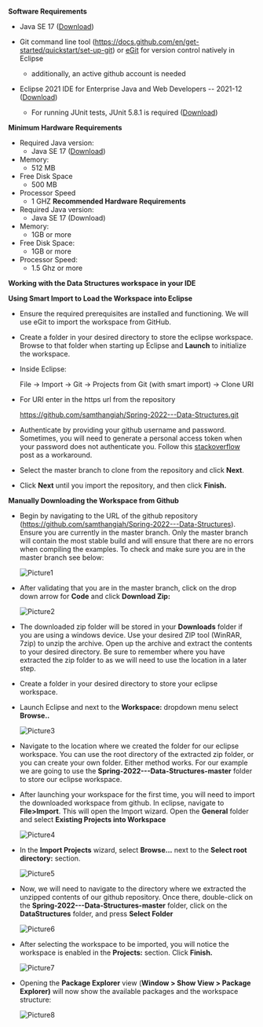 **Software Requirements**

-   Java SE 17
    ([Download](https://www.oracle.com/java/technologies/javase/jdk17-archive-downloads.html))

-   Git command line tool
    (https://docs.github.com/en/get-started/quickstart/set-up-git) or
    [eGit](https://www.eclipse.org/egit/#:~:text=EGit%20is%20an%20Eclipse%20Team,history%20very%20fast%20and%20versatile.)
    for version control natively in Eclipse

    -   additionally, an active github account is needed

-   Eclipse 2021 IDE for Enterprise Java and Web Developers -- 2021-12
    ([Download](https://www.eclipse.org/downloads/packages/release/2021-12))
    -   For running JUnit tests, JUnit 5.8.1 is required ([Download](https://search.maven.org/search?q=g:org.junit.jupiter%20AND%20v:5.8.1))
    
**Minimum Hardware Requirements**
- Required Java version:
    - Java SE 17 ([Download](https://www.oracle.com/java/technologies/javase/jdk17-archive-downloads.html))
- Memory:
    - 512 MB
- Free Disk Space
    - 500 MB
- Processor Speed
    - 1 GHZ
**Recommended Hardware Requirements**
- Required Java version:
    - Java SE 17 (Download)
- Memory:
    - 1GB or more
- Free Disk Space:
    - 1GB or more
- Processor Speed:
    - 1.5 Ghz or more


**Working with the Data Structures workspace in your IDE**

**Using Smart Import to Load the Workspace into Eclipse**

-   Ensure the required prerequisites are installed and functioning. We
    will use eGit to import the workspace from GitHub.

-   Create a folder in your desired directory to store the eclipse
    workspace. Browse to that folder when starting up Eclipse and
    **Launch** to initialize the workspace.

-   Inside Eclipse:

    File -\> Import -\> Git -\> Projects from Git (with smart import)
    -\> Clone URI

-   For URI enter in the https url from the repository

    <https://github.com/samthangiah/Spring-2022---Data-Structures.git>

-   Authenticate by providing your github username and password.
    Sometimes, you will need to generate a personal access token when
    your password does not authenticate you. Follow this
    [stackoverflow](https://stackoverflow.com/questions/54485527/authentication-failed-cannot-clone-remote-repository-by-git-only-occurred-in)
    post as a workaround.

-   Select the master branch to clone from the repository and click
    **Next**.

-   Click **Next** until you import the repository, and then click
    **Finish.**

**Manually Downloading the Workspace from Github**

-   Begin by navigating to the URL of the github repository
    (<https://github.com/samthangiah/Spring-2022---Data-Structures>).
    Ensure you are currently in the master branch. Only the master
    branch will contain the most stable build and will ensure that there
    are no errors when compiling the examples. To check and make sure
    you are in the master branch see below:
    
    ![Picture1](https://user-images.githubusercontent.com/97899902/155327277-015e23f8-d66d-48a3-aa68-91f32794ed5a.png)


-   After validating that you are in the master branch, click on the
    drop down arrow for **Code** and click **Download
    Zip:**
    
    ![Picture2](https://user-images.githubusercontent.com/97899902/155327354-7e4da9a4-4a9b-4afe-a762-a774948de7b2.png)


-   The downloaded zip folder will be stored in your **Downloads**
    folder if you are using a windows device. Use your desired ZIP tool
    (WinRAR, 7zip) to unzip the archive. Open up the archive and extract
    the contents to your desired directory. Be sure to remember where
    you have extracted the zip folder to as we will need to use the
    location in a later step.

-   Create a folder in your desired directory to store your eclipse
    workspace.

-   Launch Eclipse and next to the **Workspace:** dropdown menu select
    **Browse..**
    
    ![Picture3](https://user-images.githubusercontent.com/97899902/155327416-6ef7cd56-4acd-4172-b767-957a94799707.png)


-   Navigate to the location where we created the folder for our eclipse
    workspace. You can use the root directory of the extracted zip
    folder, or you can create your own folder. Either method works. For
    our example we are going to use the
    **Spring-2022\-\--Data-Structures-master** folder to store our
    eclipse workspace.

-   After launching your workspace for the first time, you will need to
    import the downloaded workspace from github. In eclipse, navigate to
    **File\>Import**. This will open the Import wizard. Open the
    **General** folder and select **Existing Projects into
    Workspace**
    
    ![Picture4](https://user-images.githubusercontent.com/97899902/155327460-338b5445-9964-4003-9df8-02c863a47acc.png)

-   In the **Import Projects** wizard, select **Browse...** next to the
    **Select root directory:**
    section.
    
    ![Picture5](https://user-images.githubusercontent.com/97899902/155327512-1098aeb5-06d5-4165-8f67-0da00e499ae2.png)

-   Now, we will need to navigate to the directory where we extracted
    the unzipped contents of our github repository. Once there,
    double-click on the **Spring-2022\-\--Data-Structures-master**
    folder, click on the **DataStructures** folder, and press **Select
    Folder**
    
    ![Picture6](https://user-images.githubusercontent.com/97899902/155327610-06084c67-abeb-43e4-941e-345a81a29baf.png)

-   After selecting the workspace to be
    imported, you will notice the workspace is enabled in the
    **Projects:** section. Click **Finish.**
    
    ![Picture7](https://user-images.githubusercontent.com/97899902/155327717-ac7d6038-d866-4ff1-8b8e-ab5cad5a9024.png)


-   Opening the **Package Explorer** view (**Window \> Show View \>
    Package Explorer)** will now show the available packages and the
    workspace
    structure:
    
    ![Picture8](https://user-images.githubusercontent.com/97899902/155327763-01a0cbbf-c822-43e9-a2bf-8a52fa2cf187.png)

    
